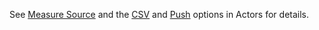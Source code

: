 <!-- CapabilityStatement-MeasureSource-CSV-Push-intro.md {% comment %}
*****************************************************************************************
*                            WARNING: DO NOT EDIT THIS FILE                             *
*                                                                                       *
* This file is generated by SUSHI. Any edits you make to this file will be overwritten. *
*                                                                                       *
* To change the contents of this file, edit the original source file at:                *
* ig-data\input\includes\CapabilityStatement-MeasureSource-CSV-Push-intro.md            *
*****************************************************************************************
{% endcomment %} -->
See <a href='actors.html#measure-source'>Measure Source</a> and the <a href='actors.html#csv-option'>CSV</a> and <a href='actors.html#push-option'>Push</a> options in Actors for details.